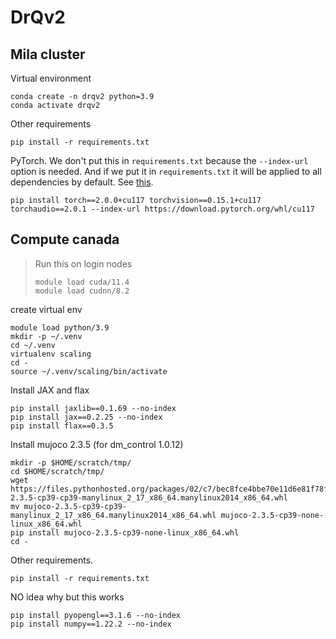 # DrQv2

## Mila cluster

Virtual environment

```
conda create -n drqv2 python=3.9
conda activate drqv2

```

Other requirements

```
pip install -r requirements.txt
```

PyTorch. We don't put this in `requirements.txt` because the `--index-url` option is needed. And if we put it in `requirements.txt` it will be applied to all dependencies by default. See [this](https://stackoverflow.com/questions/2477117/pip-requirements-txt-with-alternative-index).

```
pip install torch==2.0.0+cu117 torchvision==0.15.1+cu117 torchaudio==2.0.1 --index-url https://download.pytorch.org/whl/cu117
```



## Compute canada 

> Run this on login nodes 
> ```
> module load cuda/11.4
> module load cudnn/8.2
> ```

create virtual env

```
module load python/3.9
mkdir -p ~/.venv
cd ~/.venv
virtualenv scaling
cd -
source ~/.venv/scaling/bin/activate
```

Install JAX and flax

```
pip install jaxlib==0.1.69 --no-index
pip install jax==0.2.25 --no-index
pip install flax==0.3.5
```


Install mujoco 2.3.5 (for dm_control 1.0.12)

```
mkdir -p $HOME/scratch/tmp/
cd $HOME/scratch/tmp/
wget https://files.pythonhosted.org/packages/02/c7/bec8fce4bbe70e11d6e81f78f9c6413eaaa02952db2be9d5a1a0fd8f8c0d/mujoco-2.3.5-cp39-cp39-manylinux_2_17_x86_64.manylinux2014_x86_64.whl
mv mujoco-2.3.5-cp39-cp39-manylinux_2_17_x86_64.manylinux2014_x86_64.whl mujoco-2.3.5-cp39-none-linux_x86_64.whl
pip install mujoco-2.3.5-cp39-none-linux_x86_64.whl
cd -
```


Other requirements.

```
pip install -r requirements.txt
```

NO idea why but this works

```
pip install pyopengl==3.1.6 --no-index
pip install numpy==1.22.2 --no-index
```

